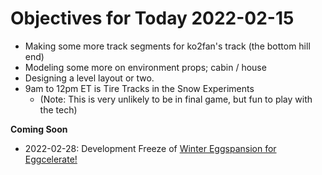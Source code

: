 # Objectives for Today 2022-02-15

- Making some more track segments for ko2fan's track (the bottom hill end)
- Modeling some more on environment props; cabin / house
- Designing a level layout or two.
- 9am to 12pm ET is Tire Tracks in the Snow Experiments
  - (Note: This is very unlikely to be in final game, but fun to play with the tech)

**Coming Soon**

- 2022-02-28: Development Freeze of [Winter Eggspansion for Eggcelerate!](https://store.steampowered.com/app/1902100/Winter_Eggspansion_for_Eggcelerate/)
